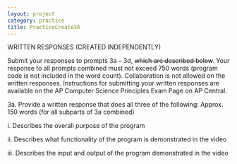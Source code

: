 ```yaml
---
layout: project
category: practice
title: PracticeCreate3A
---
```


WRITTEN RESPONSES (CREATED INDEPENDENTLY)

Submit your responses to prompts 3a – 3d, <strike>which are described below</strike>. Your response to all prompts combined must not exceed 750 words (program code is not included in the word count). Collaboration is not allowed on the written responses. Instructions for submitting your written responses are available on the AP Computer Science Principles Exam Page on AP Central.



3a. Provide a written response that does all three of the following: Approx. 150 words (for all subparts of 3a combined)

i. Describes the overall purpose of the program

ii. Describes what functionality of the program is demonstrated in the video

iii. Describes the input and output of the program demonstrated in the video

